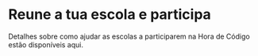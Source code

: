 

# Reune a tua escola e participa

Detalhes sobre como ajudar as escolas a participarem na Hora de Código estão disponíveis aqui.